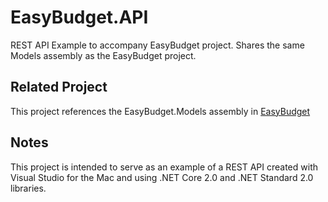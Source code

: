 # EasyBudget.API
REST API Example to accompany EasyBudget project. Shares the same Models assembly as the EasyBudget
project.

## Related Project 

This project references the EasyBudget.Models assembly in 
[EasyBudget](https://github.com/echuck66/EasyBudget)

## Notes
This project is intended to serve as an example of a REST API created with Visual Studio for the Mac 
and using .NET Core 2.0 and .NET Standard 2.0 libraries.
